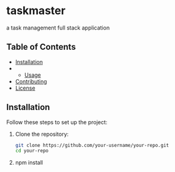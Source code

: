 # taskmaster
a task management full stack application


## Table of Contents

- [Installation](#installation)
- - [Usage](#usage)
- [Contributing](#contributing)
- [License](#license)




## Installation

Follow these steps to set up the project:

1. Clone the repository:
   ```sh
   git clone https://github.com/your-username/your-repo.git
   cd your-repo
2. npm install
   
